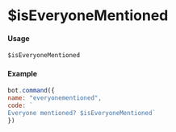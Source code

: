 # $isEveryoneMentioned

#### Usage

```javascript
$isEveryoneMentioned
```

#### Example

```javascript
bot.command({
name: "everyonementioned",
code: `
Everyone mentioned? $isEveryoneMentioned`
})
```

